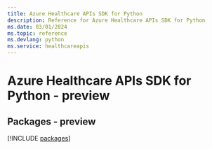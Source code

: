 ```yaml
---
title: Azure Healthcare APIs SDK for Python
description: Reference for Azure Healthcare APIs SDK for Python
ms.date: 03/01/2024
ms.topic: reference
ms.devlang: python
ms.service: healthcareapis
---
```

# Azure Healthcare APIs SDK for Python - preview
## Packages - preview
[!INCLUDE [packages](healthcare-apis-index.md)]